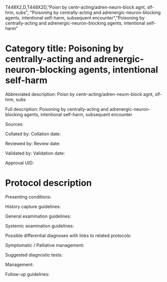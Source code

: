 T448X2,D,T448X2D,"Poisn by centr-acting/adren-neurn-block agnt, slf-hrm, subs", "Poisoning by centrally-acting and adrenergic-neuron-blocking agents, intentional self-harm, subsequent encounter","Poisoning by centrally-acting and adrenergic-neuron-blocking agents, intentional self-harm"
# Category title: Poisoning by centrally-acting and adrenergic-neuron-blocking agents, intentional self-harm

Abbreviated description: Poisn by centr-acting/adren-neurn-block agnt, slf-hrm, subs

Full description: Poisoning by centrally-acting and adrenergic-neuron-blocking agents, intentional self-harm, subsequent encounter

Sources:

Collated by:
Collation date:

Reviewed by:
Review date:

Validated by:
Validation date:

Approval UID:

# Protocol description

Presenting conditions:

History capture guidelines:

General examination guidelines:

Systemic examination guidelines:

Possible differential diagnoses with links to related protocols:

Symptomatic / Palliative management:

Suggested diagnostic tests:

Management:

Follow-up guidelines:
